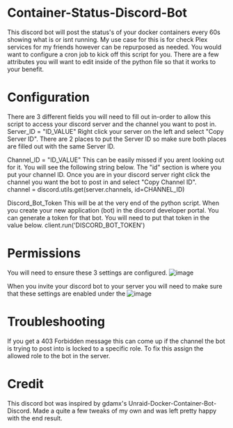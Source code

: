 # Container-Status-Discord-Bot
This discord bot will post the status's of your docker containers every 60s showing what is or isnt running. My use case for this is for check Plex services for my friends however can be repurposed as needed. You would want to configure a cron job to kick off this script for you. There are a few attributes you will want to edit inside of the python file so that it works to your benefit. 

# Configuration
There are 3 different fields you will need to fill out in-order to allow this script to access your discord server and the channel you want to post in.
Server_ID = "ID_VALUE"
Right click your server on the left and select "Copy Server ID". There are 2 places to put the Server ID so make sure both places are filled out with the same Server ID.

Channel_ID = "ID_VALUE"
This can be easily missed if you arent looking out for it. You will see the following string below. The "id" section is where you put your channel ID. Once you are in your discord server right click the channel you want the bot to post in and select "Copy Channel ID".
<br> channel = discord.utils.get(server.channels, id=CHANNEL_ID) <br>

Discord_Bot_Token
This will be at the very end of the python script. When you create your new application (bot) in the discord developer portal. You can generate a token for that bot. You will need to put that token in the value below.
client.run('DISCORD_BOT_TOKEN')

# Permissions
You will need to ensure these 3 settings are configured.
![image](https://github.com/zanthium/Container-Status-Discord-Bot/assets/57977418/aa2c5741-ee85-4ef0-b272-28438a8232c9)

When you invite your discord bot to your server you will need to make sure that these settings are enabled under the 
![image](https://github.com/zanthium/Container-Status-Discord-Bot/assets/57977418/9b58a7be-4d86-4a01-bab0-1d082b51c141)

# Troubleshooting
If you get a 403 Forbidden message this can come up if the channel the bot is trying to post into is locked to a specific role. To fix this assign the allowed role to the bot in the server.

# Credit
This discord bot was inspired by gdamx's Unraid-Docker-Container-Bot-Discord. Made a quite a few tweaks of my own and was left pretty happy with the end result.
